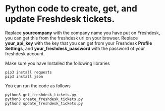 # Python code to create, get, and update Freshdesk tickets.

Replace **yourcompany** with the company name you have put on Freshdesk, you can get this from the freshdesk url on your browser. Replace **your_api_key** with the key that you can get from your Freshdesk **Profile Settings**, and **your_freshdesk_password** with the password of your freshdesk account.

Make sure you have Installed the following libraries
```
pip3 install requests
pip3 install json
```

You can run the code as follows
```
python3 get_freshdesk_tickets.py
python3 create_freshdesk_tickets.py
python3 update_freshdesk_tickets.py
```
